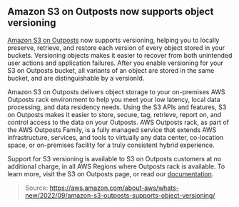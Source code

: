 ## Amazon S3 on Outposts now supports object versioning

[Amazon S3 on Outposts](https://aws.amazon.com/s3/outposts/) now supports versioning, helping you to locally preserve, retrieve, and restore each version of every object stored in your buckets. Versioning objects makes it easier to recover from both unintended user actions and application failures. After you enable versioning for your S3 on Outposts bucket, all variants of an object are stored in the same bucket, and are distinguishable by a versionId.

Amazon S3 on Outposts delivers object storage to your on-premises AWS Outposts rack environment to help you meet your low latency, local data processing, and data residency needs. Using the S3 APIs and features, S3 on Outposts makes it easier to store, secure, tag, retrieve, report on, and control access to the data on your Outposts. AWS Outposts rack, as part of the AWS Outposts Family, is a fully managed service that extends AWS infrastructure, services, and tools to virtually any data center, co-location space, or on-premises facility for a truly consistent hybrid experience.

Support for S3 versioning is available to S3 on Outposts customers at no additional charge, in all AWS Regions where Outposts rack is available. To learn more, visit the S3 on Outposts page, or read our [documentation](https://docs.aws.amazon.com/AmazonS3/latest/dev/S3onOutposts.html).

> Source: https://aws.amazon.com/about-aws/whats-new/2022/09/amazon-s3-outposts-supports-object-versioning/